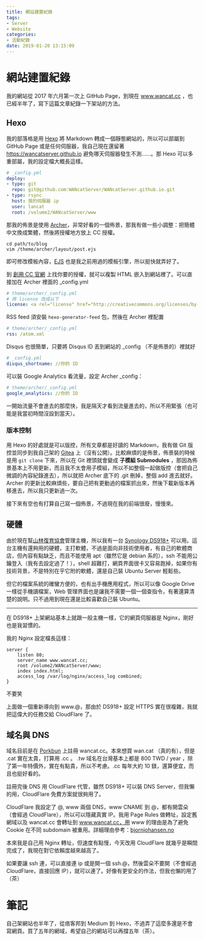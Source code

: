 ```yaml
---
title: 網站建置紀錄
tags: 
- Server
- Website
categories:
- 活動紀錄
date: 2019-01-20 13:15:09
---
```



# 網站建置紀錄

我的網站從 2017 年六月第一次上 GitHub Page，到現在 www.wancat.cc ，也已經半年了，寫下這篇文章紀錄一下架站的方法。

## Hexo

我的部落格是用 [Hexo](https://hexo.io) 將 Markdown 轉成一個靜態網站的，所以可以部屬到 GitHub Page 或是任何伺服器，我自己現在還留著 https://wancatserver.github.io 避免哪天伺服器發生不測......。那 Hexo 可以多重部屬，我的設定檔大概長這樣。

```yaml
# _config.yml
deploy:
- type: git
  repo: git@github.com:WANcatServer/WANcatServer.github.io.git
- type: rsync
  host: 我的伺服器 ip
  user: lancat
  root: /volume2/WANcatServer/www

```

那我的佈景是使用 [Archer](https://github.com/fi3ework/hexo-theme-archer)，非常好看的一個佈景，那我有做一些小調整：把簡體中文換成繁體，然後將授權地方放上 CC 授權。

```shell
cd path/to/blog
vim /theme/archer/layout/post.ejs
```

即可修改模板內容，[EJS](https://ejs.co) 也是我之前用過的模板引擎，所以挺快就弄好了。

到 [創用 CC 官網](https://creativecommons.org/) 上找你要的授權，就可以複製 HTML 嵌入到網站裡了。可以直接加在 Archer 裡面的 _config.yml

```yaml
# theme/archer/_config.yml
# 將 license 改成以下
license: <a rel="license" href="http://creativecommons.org/licenses/by-sa/4.0/"><img alt="創用 CC 授權條款" style="border-width:0" src="https://i.creativecommons.org/l/by-sa/4.0/88x31.png" /></a><br />本著作係採用<a rel="license" href="http://creativecommons.org/licenses/by-sa/4.0/">創用 CC 姓名標示-相同方式分享 4.0 國際 授權條款</a>授權.

```

RSS feed 須安裝 `hexo-generator-feed` 包，然後在 Archer 裡配置

```yaml
# theme/archer/_config.yml
rss: /atom.xml
```

Disqus 也很簡單，只要將 Disqus ID 丟到網站的 _config （不是佈景的）裡就好

```yaml
# _config.yml
disqus_shortname: //你的 ID
```

可以裝 Google Analytics 看流量，設定 Archer _config：

```yaml
# theme/archer/_config.yml
google_analytics: //你的 ID
```

一開始流量不會進去的那麼快，我是隔天才看到流量進去的，所以不用緊張（也可能是我當初時間沒設到當天）。

### 版本控制

用 Hexo 的好處就是可以版控，所有文章都是好讀的 Markdown，我有做 Git 版控並同步到我自己架的 [Gitea](https://gitea.io/zh-tw/) 上（沒有公開）。比較麻煩的是佈景，佈景裝的時候是用 `git clone` 下來，所以在 Git 裡頭就會變成 **子模組 Submodules** ，那因為佈景基本上不用更新，而且我不太會用子模組，所以不如整個一起做版控（會把自己微調的內容紀錄進去），所以就把 Archer 底下的 .git 刪掉，整個 add 進去就好。Archer 的更新比較麻煩些，要自己把有更動過的檔案抓出來，然後下載新版本再移進去，所以我只更新過一次。

接下來有空也有打算自己寫一個佈景，不過現在我的前端很廢，慢慢來。

## 硬體

由於現在幫[山林復育協會](https://taiwan1forestrestoration.blogspot.com/)管理主機，所以我有一台 [Synology DS918+](https://www.synology.com/zh-tw/products/DS918+) 可以用。這台主機有還夠用的硬體，主打軟體，不過是面向非技術使用者，有自己的軟體商店，但內容有點缺乏，而且不能使用 apt（雖然它是 debian 系的），ssh 不能用公鑰登入（我有去設定過了！），shell 超難打，網頁界面很卡又容易跑掉，如果你有技術背景，不是特別在乎它附的軟體，還是自己裝 Ubuntu Server 輕鬆些。

但它的檔案系統的確蠻方便的，也有出手機應用程式，所以可以像 Google Drive 一樣從手機讀檔案，Web 管理界面也是讓我不需要一個一個查指令，有著還算清楚的說明。只不過用到現在還是比較喜歡自己裝 Ubuntu。

***

在 DS918+ 上架網站基本上就跟一般主機一樣，它的網頁伺服器是 Nginx，剛好也是我習慣的。

我的 Nginx 設定檔長這樣：

```nginx
server {
    listen 80;
    server_name www.wancat.cc;
    root /volume2/WANcatServer/www;
    index index.html;
    access_log /var/log/nginx/access_log combined;
}

```

不要笑

上面做一個重新導向到 www.@，那由於 DS918+ 設定 HTTPS 實在很複雜，我就把這偉大的任務交給 CloudFlare 了。

## 域名與 DNS

域名目前是在 [Porkbun](https://porkbun.com) 上註冊 wancat.cc。本來想買 wan.cat （真的有），但是 .cat 實在太貴，打算用 .cc 。 .tw 域名在台灣基本上都是 800 TWD / year ，除了第一年特價外，實在有點貴，所以不考慮。.cc 每年大約 10 鎂，還算便宜，而且也挺好看的。

註冊完後 DNS 用 CloudFlare 代管，雖然 DS918+ 可以裝 DNS Server，但我懶的用，CloudFlare 免費方案就很夠用了。

CloudFlare 我設定了 @, www 兩個 DNS，www CNAME 到 @，都有開雲朵（會經過 CloudFlare），所以可以隱藏真實 IP。我用 Page Rules 做轉址，設定舊網域以及 wancat.cc 會轉址到 www.wancat.cc，用 www 的理由是為了避免 Cookie 在不同 subdomain 被重用。詳細理由參考：[bjornjohansen.no](https://bjornjohansen.no/www-or-not?utm_source=wanqu.co&utm_campaign=Wanqu+Daily&utm_medium=email)

本來我是自己用 Nginx 轉址，但速度有點慢，今天改用 CloudFlare 就幾乎是瞬間完成了，我現在對它依賴度越來越高了。

如果要讓 ssh 連，可以直接連 ip 或是開一個 ssh.@，然後雲朵不要開（不會經過 CloudFlare，直接回應 IP），就可以連了。好像有更安全的作法，但我也懶的用了（茶）

# 筆記

自己架網站也半年了，從痞客邦到 Medium 到 Hexo，不過弄了這麼多還是不會寫網頁。買了五年的網域，希望自己的網站可以再撐五年（茶）。

